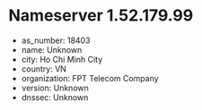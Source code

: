 # Nameserver 1.52.179.99

* as_number: 18403
* name: Unknown
* city: Ho Chi Minh City
* country: VN
* organization: FPT Telecom Company
* version: Unknown
* dnssec: Unknown
